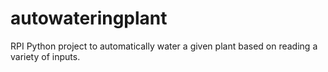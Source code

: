 # autowateringplant
RPI Python project to automatically water a given plant based on reading a variety of inputs.
